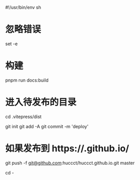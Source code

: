 #!/usr/bin/env sh

# 忽略错误
set -e

# 构建
pnpm run docs:build

# 进入待发布的目录
cd .vitepress/dist

git init
git add -A
git commit -m 'deploy'

# 如果发布到 https://<USERNAME>.github.io/<REPO>
git push -f git@github.com:huccct/huccct.github.io.git master


cd -
